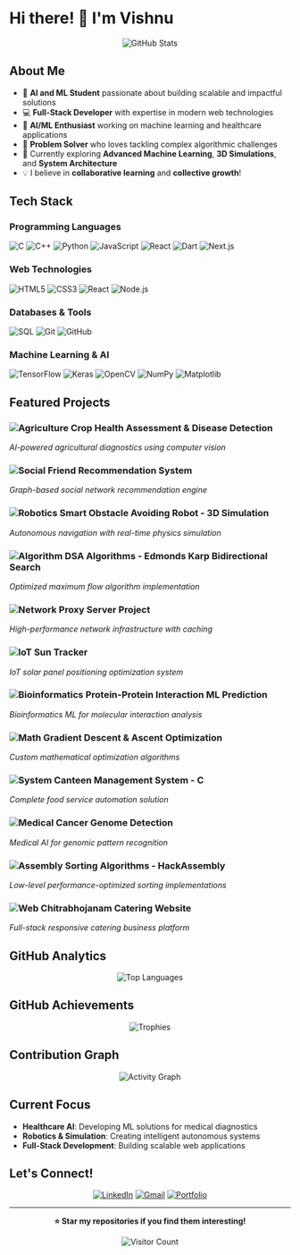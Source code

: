 # Hi there! 👋 I'm Vishnu

<div align="center">
  
![GitHub Stats](https://github-readme-stats.vercel.app/api?username=Vishnu868&show_icons=true&theme=radical&hide_border=true&bg_color=0D1117)

</div>

## About Me

- 🔭 **AI and ML Student** passionate about building scalable and impactful solutions
- 💻 **Full-Stack Developer** with expertise in modern web technologies
- 🤖 **AI/ML Enthusiast** working on machine learning and healthcare applications  
- 🎯 **Problem Solver** who loves tackling complex algorithmic challenges
- 🌱 Currently exploring **Advanced Machine Learning**, **3D Simulations**, and **System Architecture**
- 💡 I believe in **collaborative learning** and **collective growth**!

## Tech Stack

### Programming Languages
![C](https://img.shields.io/badge/C-00599C?style=for-the-badge&logo=c&logoColor=white)
![C++](https://img.shields.io/badge/C++-00599C?style=for-the-badge&logo=c%2B%2B&logoColor=white)
![Python](https://img.shields.io/badge/Python-3776AB?style=for-the-badge&logo=python&logoColor=white)
![JavaScript](https://img.shields.io/badge/JavaScript-F7DF1E?style=for-the-badge&logo=javascript&logoColor=black)
![React](https://img.shields.io/badge/React-20232A?style=for-the-badge&logo=react&logoColor=61DAFB)
![Dart](https://img.shields.io/badge/Dart-0175C2?style=for-the-badge&logo=dart&logoColor=white)
![Next.js](https://img.shields.io/badge/Next.js-000000?style=for-the-badge&logo=nextdotjs&logoColor=white)

### Web Technologies
![HTML5](https://img.shields.io/badge/HTML5-E34F26?style=for-the-badge&logo=html5&logoColor=white)
![CSS3](https://img.shields.io/badge/CSS3-1572B6?style=for-the-badge&logo=css3&logoColor=white)
![React](https://img.shields.io/badge/React-20232A?style=for-the-badge&logo=react&logoColor=61DAFB)
![Node.js](https://img.shields.io/badge/Node.js-43853D?style=for-the-badge&logo=node.js&logoColor=white)

### Databases & Tools
![SQL](https://img.shields.io/badge/SQL-4479A1?style=for-the-badge&logo=mysql&logoColor=white)
![Git](https://img.shields.io/badge/Git-F05032?style=for-the-badge&logo=git&logoColor=white)
![GitHub](https://img.shields.io/badge/GitHub-100000?style=for-the-badge&logo=github&logoColor=white)

### Machine Learning & AI
![TensorFlow](https://img.shields.io/badge/TensorFlow-FF6F00?style=for-the-badge&logo=tensorflow&logoColor=white)
![Keras](https://img.shields.io/badge/Keras-D00000?style=for-the-badge&logo=keras&logoColor=white)
![OpenCV](https://img.shields.io/badge/OpenCV-27338e?style=for-the-badge&logo=OpenCV&logoColor=white)
![NumPy](https://img.shields.io/badge/NumPy-013243?style=for-the-badge&logo=numpy&logoColor=white)
![Matplotlib](https://img.shields.io/badge/Matplotlib-11557c?style=for-the-badge&logo=python&logoColor=white)

## Featured Projects

### ![Agriculture](https://img.shields.io/badge/Agriculture-4CAF50?style=for-the-badge&logo=leaf&logoColor=white) **Crop Health Assessment & Disease Detection**
*AI-powered agricultural diagnostics using computer vision*

### ![Social](https://img.shields.io/badge/Social-1976D2?style=for-the-badge&logo=share&logoColor=white) **Friend Recommendation System**  
*Graph-based social network recommendation engine*

### ![Robotics](https://img.shields.io/badge/Robotics-FF5722?style=for-the-badge&logo=robot&logoColor=white) **Smart Obstacle Avoiding Robot - 3D Simulation**
*Autonomous navigation with real-time physics simulation*

### ![Algorithm](https://img.shields.io/badge/Algorithm-9C27B0?style=for-the-badge&logo=algorithm&logoColor=white) **DSA Algorithms - Edmonds Karp Bidirectional Search**
*Optimized maximum flow algorithm implementation*

### ![Network](https://img.shields.io/badge/Network-607D8B?style=for-the-badge&logo=server&logoColor=white) **Proxy Server Project**
*High-performance network infrastructure with caching*

### ![IoT](https://img.shields.io/badge/IoT-FF9800?style=for-the-badge&logo=sun&logoColor=white) **Sun Tracker**
*IoT solar panel positioning optimization system*

### ![Bioinformatics](https://img.shields.io/badge/Bioinformatics-E91E63?style=for-the-badge&logo=dna&logoColor=white) **Protein-Protein Interaction ML Prediction**
*Bioinformatics ML for molecular interaction analysis*

### ![Math](https://img.shields.io/badge/Mathematics-3F51B5?style=for-the-badge&logo=calculator&logoColor=white) **Gradient Descent & Ascent Optimization**
*Custom mathematical optimization algorithms*

### ![System](https://img.shields.io/badge/System-795548?style=for-the-badge&logo=restaurant&logoColor=white) **Canteen Management System - C**
*Complete food service automation solution*

### ![Medical](https://img.shields.io/badge/Medical-F44336?style=for-the-badge&logo=medical-cross&logoColor=white) **Cancer Genome Detection**
*Medical AI for genomic pattern recognition*

### ![Assembly](https://img.shields.io/badge/Assembly-424242?style=for-the-badge&logo=microchip&logoColor=white) **Sorting Algorithms - HackAssembly**
*Low-level performance-optimized sorting implementations*

### ![Web](https://img.shields.io/badge/Web-009688?style=for-the-badge&logo=web&logoColor=white) **Chitrabhojanam Catering Website**
*Full-stack responsive catering business platform*

## GitHub Analytics

<div align="center">
  


![Top Languages](https://github-readme-stats.vercel.app/api/top-langs/?username=Vishnu868&layout=compact&theme=radical&hide_border=true&bg_color=0D1117)

</div>

## GitHub Achievements

<div align="center">
  
![Trophies](https://github-profile-trophy.vercel.app/?username=Vishnu868&theme=radical&no-bg=true&no-frame=true&row=1&column=7)

</div>

## Contribution Graph

<div align="center">
  
![Activity Graph](https://github-readme-activity-graph.vercel.app/graph?username=Vishnu868&bg_color=0D1117&color=e06c75&line=e06c75&point=61dafb&area=true&hide_border=true)

</div>

## Current Focus

-  **Healthcare AI**: Developing ML solutions for medical diagnostics
-  **Robotics & Simulation**: Creating intelligent autonomous systems  
-  **Full-Stack Development**: Building scalable web applications


## Let's Connect!

<div align="center">
  
[![LinkedIn](https://img.shields.io/badge/LinkedIn-0077B5?style=for-the-badge&logo=linkedin&logoColor=white)](https://linkedin.com/in/vishnu8686)
[![Gmail](https://img.shields.io/badge/Gmail-D14836?style=for-the-badge&logo=gmail&logoColor=white)](mailto:medaramvishnu7@gmail.com)
[![Portfolio](https://img.shields.io/badge/Portfolio-FF5722?style=for-the-badge&logo=todoist&logoColor=white)](https://yourportfolio.com)

</div>

---

<div align="center">
  
**⭐ Star my repositories if you find them interesting!**

![Visitor Count](https://visitor-badge.laobi.icu/badge?page_id=Vishnu868.Vishnu868)

</div>
